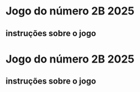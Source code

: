 <h1>Jogo do número 2B 2025</h1>

## instruções sobre o jogo
<h1>Jogo do número 2B 2025</h1>

## instruções sobre o jogo
